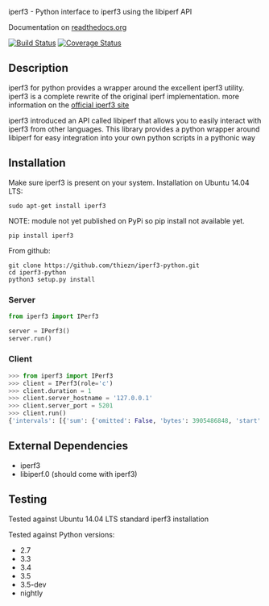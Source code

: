 iperf3 - Python interface to iperf3 using the libiperf API

Documentation on [readthedocs.org](https://iperf3.readthedocs.org)

[![Build Status](https://travis-ci.org/thiezn/iperf3-python.svg?branch=master)](https://travis-ci.org/thiezn/iperf3-python)
[![Coverage Status](https://coveralls.io/repos/github/thiezn/iperf3-python/badge.svg?branch=master)](https://coveralls.io/github/thiezn/iperf3-python?branch=master)

## Description

iperf3 for python provides a wrapper around the excellent iperf3 utility. iperf3 is a complete rewrite of the original iperf implementation. more information on the [official iperf3 site](https://iperf.fr/)

iperf3 introduced an API called libiperf that allows you to easily interact with iperf3 from other languages. This library provides a python wrapper around libiperf for easy integration into your own python scripts in a pythonic way

## Installation

Make sure iperf3 is present on your system. Installation on Ubuntu 14.04 LTS:

```
sudo apt-get install iperf3
```

NOTE: module not yet published on PyPi so pip install not available yet.
```
pip install iperf3
```

From github:
```
git clone https://github.com/thiezn/iperf3-python.git
cd iperf3-python
python3 setup.py install
```

### Server
```python
from iperf3 import IPerf3

server = IPerf3()
server.run()
```

### Client
```python
>>> from iperf3 import IPerf3
>>> client = IPerf3(role='c')
>>> client.duration = 1
>>> client.server_hostname = '127.0.0.1'
>>> client.server_port = 5201
>>> client.run()
{'intervals': [{'sum': {'omitted': False, 'bytes': 3905486848, 'start': 0, 'seconds': 1.00005, 'end': 1.00005, 'bits_per_second': 31242500000.0}, 'streams': [{'omitted': False, 'socket': 7, 'bytes': 3905486848, 'start': 0, 'seconds': 1.00005, 'end': 1.00005, 'bits_per_second': 31242500000.0}]}], 'start': {'system_info': 'Linux bxts488001.eu.rabonet.com 2.6.18-408.el5 #1 SMP Fri Dec 11 14:03:08 EST 2015 x86_64 x86_64 x86_64 GNU/Linux\n', 'timestamp': {'time': 'Mon, 15 Aug 2016 14:23:28 GMT', 'timesecs': 1471271008}, 'test_start': {'duration': 1, 'blksize': 131072, 'protocol': 'TCP', 'bytes': 0, 'blocks': 0, 'omit': 0, 'num_streams': 1, 'reverse': 0}, 'version': 'iperf 3.0.6', 'cookie': 'bxts488001.eu.rabonet.com.1471271008', 'connected': [{'local_host': '127.0.0.1', 'remote_host': '127.0.0.1', 'remote_port': 5201, 'socket': 7, 'local_port': 59464}], 'tcp_mss_default': 16384, 'connecting_to': {'host': '127.0.0.1', 'port': 5201}}, 'end': {'cpu_utilization_percent': {'remote_user': 0.0407711, 'host_user': 1.665, 'host_total': 96.216, 'remote_system': 1.83275, 'host_system': 94.4439, 'remote_total': 1.83507}, 'streams': [{'receiver': {'socket': 7, 'bytes': 3905486848, 'start': 0, 'seconds': 1.00005, 'end': 1.00005, 'bits_per_second': 31242500000.0}, 'sender': {'socket': 7, 'bytes': 3905486848, 'start': 0, 'seconds': 1.00005, 'end': 1.00005, 'bits_per_second': 31242500000.0}}], 'sum_sent': {'start': 0, 'seconds': 1.00005, 'end': 1.00005, 'bits_per_second': 31242500000.0, 'bytes': 3905486848}, 'sum_received': {'start': 0, 'seconds': 1.00005, 'end': 1.00005, 'bits_per_second': 31242500000.0, 'bytes': 3905486848}}}
```

## External Dependencies

- iperf3
- libiperf.0  (should come with iperf3)

## Testing
Tested against Ubuntu 14.04 LTS standard iperf3 installation

Tested against Python versions:
- 2.7
- 3.3
- 3.4
- 3.5
- 3.5-dev
- nightly
